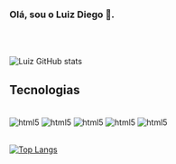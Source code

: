 ### Olá, sou o Luiz Diego 👋.

<br>
<br>

![Luiz GitHub stats](https://github-readme-stats.vercel.app/api?username=Luwix&show_icons=true&theme=radical)


## Tecnologias

<div style="display: inline_block"><br/>
			<img align="center" alt="html5" src="https://img.shields.io/badge/HTML5-E34F26?style=for-the-badge&logo=html5&logoColor=white">
			<img align="center" alt="html5" src="https://img.shields.io/badge/CSS3-1572B6?style=for-the-badge&logo=css3&logoColor=white"> 
			<img align="center" alt="html5" src="https://img.shields.io/badge/Python-3776AB?style=for-the-badge&logo=python&logoColor=white">
			<img align="center" alt="html5" src="https://img.shields.io/badge/Django-092E20?style=for-the-badge&logo=django&logoColor=white"> 
			<img align="center" alt="html5" src="https://img.shields.io/badge/Lua-2C2D72?style=for-the-badge&logo=lua&logoColor=white"> 
</div>
<br>

[![Top Langs](https://github-readme-stats.vercel.app/api/top-langs/?username=Luwix&hide_progress=true)](https://github.com/Luwix/github-readme-stats)
